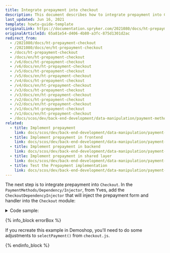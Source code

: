 ```yaml
---
title: Integrate prepayment into checkout
description: This document describes how to integrate prepayment into Checkout.
last_updated: Jun 16, 2021
template: howto-guide-template
originalLink: https://documentation.spryker.com/2021080/docs/ht-prepayment-checkout
originalArticleId: 65a81e54-d406-4b80-a3fc-875d1301d2ac
redirect_from:
  - /2021080/docs/ht-prepayment-checkout
  - /2021080/docs/en/ht-prepayment-checkout
  - /docs/ht-prepayment-checkout
  - /docs/en/ht-prepayment-checkout
  - /v6/docs/ht-prepayment-checkout
  - /v6/docs/en/ht-prepayment-checkout
  - /v5/docs/ht-prepayment-checkout
  - /v5/docs/en/ht-prepayment-checkout
  - /v4/docs/ht-prepayment-checkout
  - /v4/docs/en/ht-prepayment-checkout
  - /v3/docs/ht-prepayment-checkout
  - /v3/docs/en/ht-prepayment-checkout
  - /v2/docs/ht-prepayment-checkout
  - /v2/docs/en/ht-prepayment-checkout
  - /v1/docs/ht-prepayment-checkout
  - /v1/docs/en/ht-prepayment-checkout
  - /docs/scos/dev/back-end-development/data-manipulation/payment-methods/prepayment/integrating-prepayment-into-checkout.html
related:
  - title: Implement prepayment
    link: docs/scos/dev/back-end-development/data-manipulation/payment-methods/prepayment/implement-prepayment.html
  - title: Implement prepayment in frontend
    link: docs/scos/dev/back-end-development/data-manipulation/payment-methods/prepayment/implement-prepayment-in-frontend.html
  - title: Implement prepayment in backend
    link: docs/scos/dev/back-end-development/data-manipulation/payment-methods/prepayment/implement-prepayment-in-backend.html
  - title: Implement prepayment in shared layer
    link: docs/scos/dev/back-end-development/data-manipulation/payment-methods/prepayment/implement-prepayment-in-shared-layer.html
  - title: Test the Prepayment implementation
    link: docs/scos/dev/back-end-development/data-manipulation/payment-methods/prepayment/test-the-prepayment-implementation.html
---
```


The next step is to integrate prepayment into `Checkout`. In the `PaymentMethods/Dependency/Injector`, from Yves, add the `CheckoutDependencyInjector` that will inject the prepayment form and handler into the `Checkout` module:

<details>
<summary markdown='span'>Code sample:</summary>

```php
<?php

namespace Pyz\Yves\PaymentMethods\Dependency\Injector;

use Spryker\Shared\Kernel\ContainerInterface;
use Spryker\Shared\Kernel\Dependency\Injector\DependencyInjectorInterface;
use Spryker\Yves\Checkout\CheckoutDependencyProvider;
use Pyz\Yves\PaymentMethods\Plugin\PrepaymentHandlerPlugin;
use Pyz\Yves\PaymentMethods\Plugin\PrepaymentSubFormPlugin;
use Spryker\Yves\StepEngine\Dependency\Plugin\Form\SubFormPluginCollection;
use Spryker\Yves\StepEngine\Dependency\Plugin\Handler\StepHandlerPluginCollection;
use Pyz\Shared\PaymentMethods\PaymentMethodsConstants;

class CheckoutDependencyInjector implements DependencyInjectorInterface
{
    /**
     * @param \Spryker\Shared\Kernel\ContainerInterface|\Spryker\Yves\Kernel\Container $container
     *
     * @return \Spryker\Shared\Kernel\ContainerInterface|\Spryker\Yves\Kernel\Container
     */
    public function inject(ContainerInterface $container)
    {
        $container = $this->injectPaymentSubForms($container);
        $container = $this->injectPaymentMethodHandler($container);

        return $container;
    }

    /**
     * @param \Spryker\Shared\Kernel\ContainerInterface $container
     *
     * @return \Spryker\Shared\Kernel\ContainerInterface
     */
    protected function injectPaymentSubForms(ContainerInterface $container)
    {
        $container->extend(static::PAYMENT_SUB_FORMS, function (SubFormPluginCollection $paymentSubForms) {
            $paymentSubForms->add(new PrepaymentSubFormPlugin());

            return $paymentSubForms;
        });

        return $container;
    }

    /**
     * @param \Spryker\Shared\Kernel\ContainerInterface $container
     *
     * @return \Spryker\Shared\Kernel\ContainerInterface
     */
    protected function injectPaymentMethodHandler(ContainerInterface $container)
    {
        $container->extend(static::PAYMENT_METHOD_HANDLER, function (StepHandlerPluginCollection $paymentMethodHandler) {
            $paymentMethodHandler->add(new PrepaymentHandlerPlugin(), PaymentMethodsConstants::PROVIDER);

            return $paymentMethodHandler;
        });

        return $container;
    }
}
```
</details>

{% info_block errorBox %}

If you recreate this example in Demoshop, you'll need to do some adjustments to `selectPayment()` from `checkout.js`.

{% endinfo_block %}
